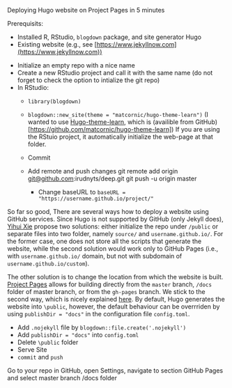 Deploying Hugo website on Project Pages in 5 minutes



Prerequisits: 
- Installed R, RStudio, `blogdown` package, and site generator Hugo
- Existing website [](http://username.github.io/) (e.g., see [https://www.jekyllnow.com](https://www.jekyllnow.com))


* Initialize an empty repo with a nice name 
* Create a new RStudio project and call it with the same name (do not forget to check the option to intialize the git repo)
* In RStudio: 
    - `library(blogdown)`
    - `blogdown::new_site(theme = "matcornic/hugo-theme-learn")` (I wanted to use [Hugo-theme-learn](https://learn.netlify.com/en/), which is (availible from GitHub)[https://github.com/matcornic/hugo-theme-learn])
    If you are using the RStuio project, it automatically initialize the web-page at that folder.
    - Commit
    - Add remote and push changes 
    	git remote add origin git@github.com:irudnyts/deep.git
	git push -u origin master
	
	
	    - Change baseURL to `baseURL = "https://username.github.io/project/"`

So far so good,
There are several ways how to deploy a website using GitHub services. Since Hugo is not supported by GitHub (only Jekyll does), [Yihui Xie](https://bookdown.org/yihui/blogdown/github-pages.html#fnref39) propose two solutions: either initialize the repo under `/public` or separate files into two folder, namely `source/` and `username.github.io/`. For the former case, one does not store all the scripts that generate the website, while the second solution would work only to GitHub Pages (i.e., with `username.github.io/` domain, but not with subdomain of `username.github.io/custom`).

The other solution is to change the location from which the website is built. [Project Pages](https://help.github.com/en/articles/user-organization-and-project-pages) allows for building directly from the `master` branch, `/docs` folder of master branch, or from the `gh-pages` branch.  We stick to the second way, which is nicely explained [here](https://gohugo.io/hosting-and-deployment/hosting-on-github/). By default, Hugo generates the website into `\public`, however, the default behaviour can be overrriden by using `publishDir = "docs"` in the configuration file `config.toml`. 

* Add `.nojekyll` file by `blogdown::file.create('.nojekyll')`
* Add `publishDir = "docs"` into `config.toml`
* Delete `\public` folder
* Serve Site
* `commit` and `push`


Go to your repo in GitHub, open Settings, navigate to section GitHub Pages and select master branch /docs folder
